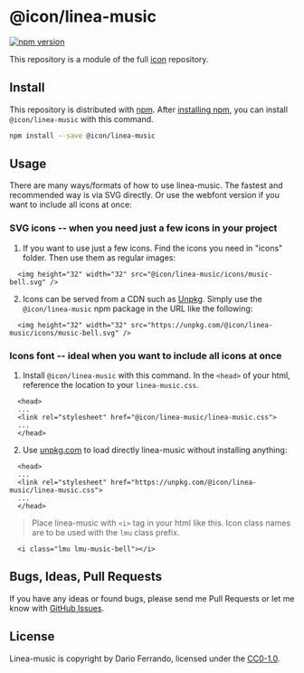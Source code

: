 # @icon/linea-music

[![npm version](https://img.shields.io/npm/v/@icon/linea-music.svg)](https://www.npmjs.org/package/@icon/linea-music)

This repository is a module of the full [icon][icon] repository.

## Install

This repository is distributed with [npm]. After [installing npm][install-npm], you can install `@icon/linea-music` with this command.

```bash
npm install --save @icon/linea-music
```

## Usage

There are many ways/formats of how to use linea-music. The fastest and recommended way is via SVG directly. Or use the webfont version if you want to include all icons at once:

### SVG icons -- when you need just a few icons in your project

  1. If you want to use just a few icons. Find the icons you need in "icons" folder. Then use them as regular images:

```
  <img height="32" width="32" src="@icon/linea-music/icons/music-bell.svg" />
```

  2. Icons can be served from a CDN such as [Unpkg][Unpkg]. Simply use the `@icon/linea-music` npm package in the URL like the following:

```
  <img height="32" width="32" src="https://unpkg.com/@icon/linea-music/icons/music-bell.svg" />
```

### Icons font -- ideal when you want to include all icons at once

  1. Install `@icon/linea-music` with this command. In the `<head>` of your html, reference the location to your `linea-music.css`.

```
  <head>
  ...
  <link rel="stylesheet" href="@icon/linea-music/linea-music.css">
  ...
  </head>
```

  2. Use [unpkg.com][Unpkg] to load directly linea-music without installing anything:

```
  <head>
  ...
  <link rel="stylesheet" href="https://unpkg.com/@icon/linea-music/linea-music.css">
  ...
  </head>
```

> Place linea-music with `<i>` tag in your html like this. Icon class names are to be used with the `lmu` class prefix.

```
  <i class="lmu lmu-music-bell"></i>
```


## Bugs, Ideas, Pull Requests

If you have any ideas or found bugs, please send me Pull Requests or let me know with [GitHub Issues][github issues].

## License

Linea-music is copyright by Dario Ferrando, licensed under the [CC0-1.0][license].

[license]: https://github.com/thecreation/icons/blob/master/modules/linea-music/LICENSE
[icon]: https://github.com/thecreation/icons
[npm]: https://www.npmjs.com/
[install-npm]: https://docs.npmjs.com/getting-started/installing-node
[sass]: http://sass-lang.com/
[github issues]: https://github.com/thecreation/icons/issues
[Unpkg]: https://unpkg.com
